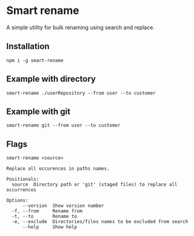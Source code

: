 # Smart rename

A simple utility for bulk renaming using search and replace.

## Installation

```
npm i -g smart-rename
```

## Example with directory

```
smart-rename ./userRepository --from user --to customer
```

## Example with git

```
smart-rename git --from user --to customer
```

## Flags

```
smart-rename <source>

Replace all occurences in paths names.

Positionals:
  source  Directory path or 'git' (staged files) to replace all occurrences

Options:
      --version  Show version number
  -f, --from     Rename from
  -t, --to       Rename to
  -e, --exclude  Directories/files names to be excluded from search
      --help     Show help
```
